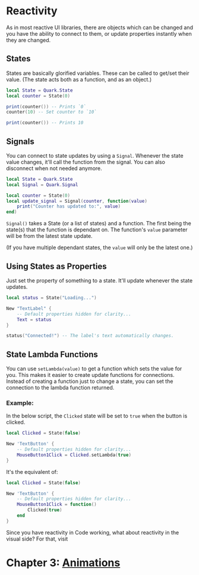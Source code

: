 # Reactivity
As in most reactive UI libraries, there are objects which can be changed and you have the ability to connect to them, or update properties instantly when they are changed.
## States
States are basically glorified variables. These can be called to get/set their value. (The state acts both as a function, and as an object.)
```lua
local State = Quark.State
local counter = State(0)

print(counter()) -- Prints `0`
counter(10) -- Set counter to `10`

print(counter()) -- Prints 10
```
## Signals
You can connect to state updates by using a `Signal`.
Whenever the state value changes, it'll call the function from the signal. You can also disconnect when not needed anymore.
```lua
local State = Quark.State
local Signal = Quark.Signal

local counter = State(0)
local update_signal = Signal(counter, function(value)
    print("Counter has updated to:", value)
end)
```
`Signal()` takes a State (or a list of states) and a function.
The first being the state(s) that the function is dependant on. The function's `value` parameter will be from the latest state update.

(If you have multiple dependant states, the `value` will only be the latest one.)
## Using States as Properties
Just set the property of something to a state. It'll update whenever the state updates.
```lua
local status = State("Loading...")

New "TextLabel" {
    -- Default properties hidden for clarity...
    Text = status
}

status("Connected!") -- The label's text automatically changes.
```
## State Lambda Functions
You can use `setLambda(value)` to get a function which sets the value for you. This makes it easier to create update functions for connections. Instead of creating a function just to change a state, you can set the connection to the lambda function returned.

### Example:
In the below script, the `Clicked` state will be set to `true` when the button is clicked.
```lua
local Clicked = State(false)

New 'TextButton' {
    -- Default properties hidden for clarity...
    MouseButton1Click = Clicked.setLambda(true)
}
```
It's the equivalent of:
```lua
local Clicked = State(false)

New 'TextButton' {
    -- Default properties hidden for clarity...
    MouseButton1Click = function()
        Clicked(true)
    end
}
```
Since you have reactivity in Code working, what about reactivity in the visual side? For that, visit
# Chapter 3: [Animations](3.Animations.md)